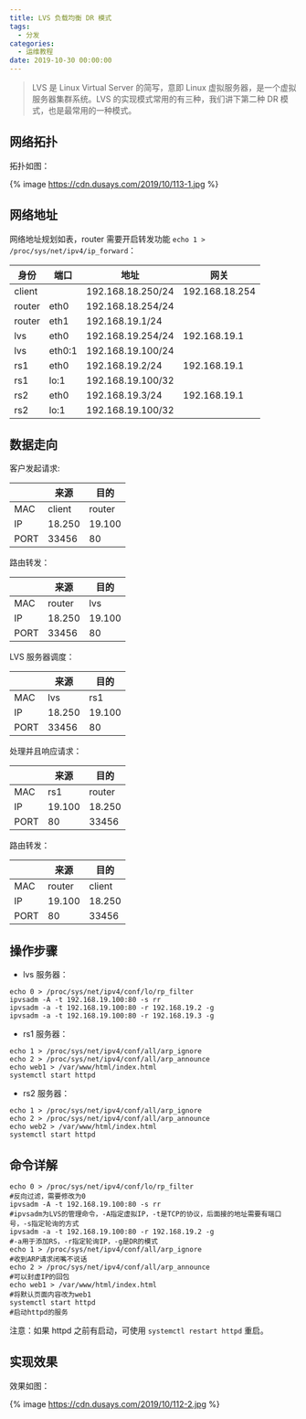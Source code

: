 ```yaml
---
title: LVS 负载均衡 DR 模式
tags:
  - 分发
categories:
  - 运维教程
date: 2019-10-30 00:00:00
---
```


> LVS 是 Linux Virtual Server 的简写，意即 Linux 虚拟服务器，是一个虚拟服务器集群系统。LVS 的实现模式常用的有三种，我们讲下第二种 DR 模式，也是最常用的一种模式。

<!-- more -->

## 网络拓扑

拓扑如图：

{% image https://cdn.dusays.com/2019/10/113-1.jpg %}

## 网络地址

网络地址规划如表，router 需要开启转发功能 `echo 1 > /proc/sys/net/ipv4/ip_forward`：

| 身份 | 端口 | 地址 | 网关 |
| - | - | - | - |
| client | | 192.168.18.250/24 | 192.168.18.254 |
| router | eth0 | 192.168.18.254/24 | |
| router | eth1 | 192.168.19.1/24 | |
| lvs | eth0 | 192.168.19.254/24 | 192.168.19.1 |
| lvs | eth0:1 | 192.168.19.100/24 | |
| rs1 | eth0 | 192.168.19.2/24 | 192.168.19.1 |
| rs1 | lo:1 | 192.168.19.100/32 | |
| rs2 | eth0 | 192.168.19.3/24 | 192.168.19.1 |
| rs2 | lo:1 | 192.168.19.100/32 | |

## 数据走向

客户发起请求:

| | 来源 | 目的 |
| - | - | - |
| MAC | client | router |
| IP | 18.250 | 19.100 |
| PORT | 33456 | 80 |

路由转发：

| | 来源 | 目的 |
| - | - | - |
| MAC | router | lvs |
| IP | 18.250 | 19.100 |
| PORT | 33456 | 80 |

LVS 服务器调度：

| | 来源 | 目的 |
| - | - | - |
| MAC | lvs | rs1 |
| IP | 18.250 | 19.100 |
| PORT | 33456 | 80 |

处理并且响应请求：

| | 来源 | 目的 |
| - | - | - |
| MAC | rs1 | router |
| IP | 19.100 | 18.250 |
| PORT | 80 | 33456 |

路由转发：

| | 来源 | 目的 |
| - | - | - |
| MAC | router | client |
| IP | 19.100 | 18.250 |
| PORT | 80 | 33456 |

## 操作步骤

* lvs 服务器：

```
echo 0 > /proc/sys/net/ipv4/conf/lo/rp_filter
ipvsadm -A -t 192.168.19.100:80 -s rr
ipvsadm -a -t 192.168.19.100:80 -r 192.168.19.2 -g
ipvsadm -a -t 192.168.19.100:80 -r 192.168.19.3 -g
```

* rs1 服务器：

```
echo 1 > /proc/sys/net/ipv4/conf/all/arp_ignore
echo 2 > /proc/sys/net/ipv4/conf/all/arp_announce
echo web1 > /var/www/html/index.html
systemctl start httpd
```

* rs2 服务器：

```
echo 1 > /proc/sys/net/ipv4/conf/all/arp_ignore
echo 2 > /proc/sys/net/ipv4/conf/all/arp_announce
echo web2 > /var/www/html/index.html
systemctl start httpd
```

## 命令详解

```
echo 0 > /proc/sys/net/ipv4/conf/lo/rp_filter
#反向过滤，需要修改为0
ipvsadm -A -t 192.168.19.100:80 -s rr
#ipvsadm为LVS的管理命令，-A指定虚拟IP，-t是TCP的协议，后面接的地址需要有端口号，-s指定轮询的方式
ipvsadm -a -t 192.168.19.100:80 -r 192.168.19.2 -g
#-a用于添加RS，-r指定轮询IP，-g是DR的模式
echo 1 > /proc/sys/net/ipv4/conf/all/arp_ignore
#收到ARP请求闭嘴不说话
echo 2 > /proc/sys/net/ipv4/conf/all/arp_announce
#可以封虚IP的回包
echo web1 > /var/www/html/index.html
#将默认页面内容改为web1
systemctl start httpd
#启动httpd的服务
```

注意：如果 httpd 之前有启动，可使用 `systemctl restart httpd` 重启。

## 实现效果

效果如图：

{% image https://cdn.dusays.com/2019/10/112-2.jpg %}
